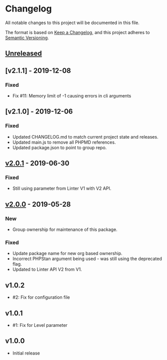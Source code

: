 # Changelog
All notable changes to this project will be documented in this file.

The format is based on [Keep a Changelog](https://keepachangelog.com/en/1.0.0/),
and this project adheres to [Semantic Versioning](https://semver.org/spec/v2.0.0.html).

## [Unreleased]

## [v2.1.1] - 2019-12-08
### Fixed
- Fix #11: Memory limit of -1 causing errors in cli arguments

## [v2.1.0] - 2019-12-06
### Fixed
- Updated CHANGELOG.md to match current project state and releases.
- Updated main.js to remove all PHPMD references.
- Updated package.json to point to group repo.

## [v2.0.1] - 2019-06-30
### Fixed
- Still using parameter from Linter V1 with V2 API.

## [v2.0.0] - 2019-05-28
### New
- Group ownership for maintenance of this package.

### Fixed
- Update package name for new org based ownership.
- Incorrect PHPStan argument being used - was still using the deprecated flag.
- Updated to Linter API V2 from V1.

## v1.0.2
- #2: Fix for configuration file

## v1.0.1
- #1: Fix for Level parameter

## v1.0.0
- Initial release

[unreleased]: https://github.com/AtomLinter/atom-linter-phpstan/compare/v2.0.1...HEAD
[v2.0.1]: https://github.com/AtomLinter/atom-linter-phpstan/compare/v2.0.0...v2.0.1
[v2.0.0]: https://github.com/AtomLinter/atom-linter-phpstan/compare/v1.0.2...v2.0.0
